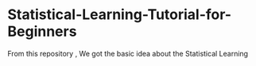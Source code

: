 # Statistical-Learning-Tutorial-for-Beginners
From this repository , We got the basic idea about the Statistical Learning
